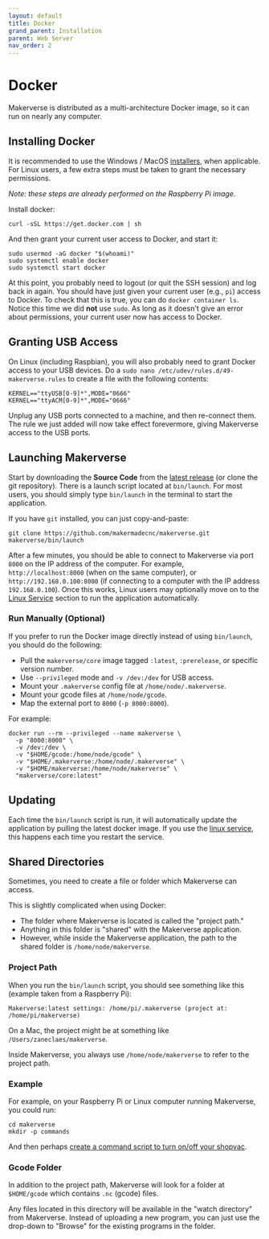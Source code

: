 ```yaml
---
layout: default
title: Docker
grand_parent: Installation
parent: Web Server
nav_order: 2
---
```


# Docker

Makerverse is distributed as a multi-architecture Docker image, so it can run on nearly any computer.

## Installing Docker

It is recommended to use the Windows / MacOS [installers](https://www.docker.com/products/docker-desktop), when applicable. For Linux users, a few extra steps must be taken to grant the necessary permissions.

_Note: these steps are already performed on the Raspberry Pi image._

Install docker:
```
curl -sSL https://get.docker.com | sh
```

And then grant your current user access to Docker, and start it:
```
sudo usermod -aG docker "$(whoami)"
sudo systemctl enable docker
sudo systemctl start docker
````

At this point, you probably need to logout (or quit the SSH session) and log back in again. You should have just given your current user (e.g., `pi`) access to Docker. To check that this is true, you can do `docker container ls`. Notice this time we did **not** use `sudo`. As long as it doesn't give an error about permissions, your current user now has access to Docker.

## Granting USB Access

On Linux (including Raspbian), you will also probably need to grant Docker access to your USB devices. Do a `sudo nano /etc/udev/rules.d/49-makerverse.rules` to create a file with the following contents:

```
KERNEL=="ttyUSB[0-9]*",MODE="0666"
KERNEL=="ttyACM[0-9]*",MODE="0666"
```

Unplug any USB ports connected to a machine, and then re-connect them. The rule we just added will now take effect forevermore, giving Makerverse access to the USB ports.

## Launching Makerverse

Start by downloading the **Source Code** from the [latest release](https://github.com/makermadecnc/makerverse/releases) (or clone the git repository). There is a launch script located at `bin/launch`. For most users, you should simply type `bin/launch` in the terminal to start the application.

If you have `git` installed, you can just copy-and-paste:

```
git clone https://github.com/makermadecnc/makerverse.git
makerverse/bin/launch
```

After a few minutes, you should be able to connect to Makerverse via port `8000` on the IP address of the computer. For example, `http://localhost:8000` (when on the same computer), or `http://192.168.0.100:8000` (if connecting to a computer with the IP address `192.168.0.100`). Once this works, Linux users may optionally move on to the [Linux Service](/installation/web-server/linux-service/) section to run the application automatically.

### Run Manually (Optional)

If you prefer to run the Docker image directly instead of using `bin/launch`, you should do the following:

- Pull the `makerverse/core` image tagged `:latest`, `:prerelease`, or specific version number.
- Use `--privileged` mode and `-v /dev:/dev` for USB access.
- Mount your `.makerverse` config file at `/home/node/.makerverse`.
- Mount your gcode files at `/home/node/gcode`.
- Map the external port to `8000` (`-p 8000:8000`).

For example:
```
docker run --rm --privileged --name makerverse \
  -p "8000:8000" \
  -v /dev:/dev \
  -v "$HOME/gcode:/home/node/gcode" \
  -v "$HOME/.makerverse:/home/node/.makerverse" \
  -v "$HOME/makerverse:/home/node/makerverse" \
  "makerverse/core:latest"
```

## Updating

Each time the `bin/launch` script is run, it will automatically update the application by pulling the latest docker image. If you use the [linux service](/installation/web-server/linux-service/#updating), this happens each time you restart the service.

## Shared Directories

Sometimes, you need to create a file or folder which Makerverse can access.

This is slightly complicated when using Docker:

- The folder where Makerverse is located is called the "project path."
- Anything in this folder is "shared" with the Makerverse application.
- However, while inside the Makerverse application, the path to the shared folder is `/home/node/makerverse`.

### Project Path

When you run the `bin/launch` script, you should see something like this (example taken from a Raspberry Pi):

```
Makerverse:latest settings: /home/pi/.makerverse (project at: /home/pi/makerverse)
```

On a Mac, the project might be at something like `/Users/zaneclaes/makerverse`.

Inside Makerverse, you always use `/home/node/makerverse` to refer to the project path.

### Example

For example, on your Raspberry Pi or Linux computer running Makerverse, you could run:

```
cd makerverse
mkdir -p commands
```

And then perhaps [create a command script to turn on/off your shopvac](/features/commands/#raspberry-pi-gpio).

### Gcode Folder

In addition to the project path, Makerverse will look for a folder at `$HOME/gcode` which contains `.nc` (gcode) files.

Any files located in this directory will be available in the "watch directory" from Makerverse. Instead of uploading a new program, you can just use the drop-down to "Browse" for the existing programs in the folder.


